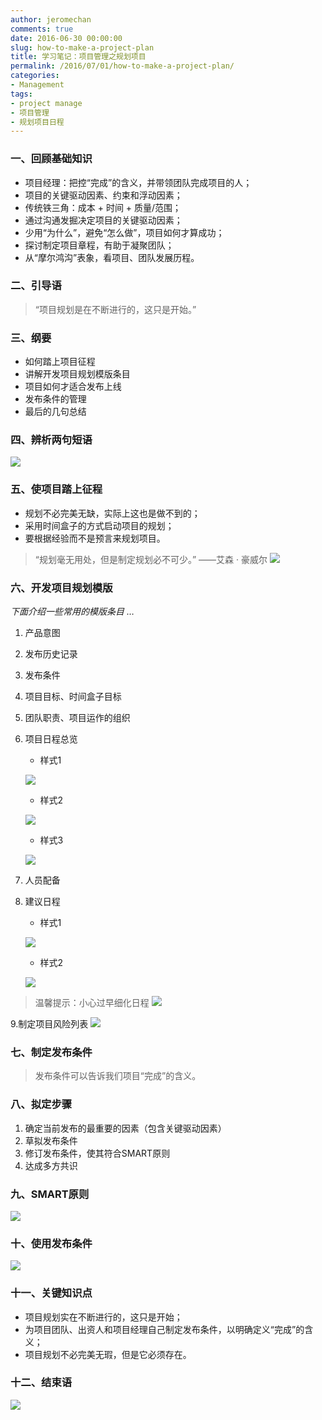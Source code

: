 ```yaml
---
author: jeromechan
comments: true
date: 2016-06-30 00:00:00
slug: how-to-make-a-project-plan
title: 学习笔记：项目管理之规划项目
permalink: /2016/07/01/how-to-make-a-project-plan/
categories:
- Management
tags:
- project manage
- 项目管理
- 规划项目日程
---
```


### 一、回顾基础知识
- 项目经理：把控“完成”的含义，并带领团队完成项目的人；
- 项目的关键驱动因素、约束和浮动因素；
- 传统铁三角：成本 + 时间 + 质量/范围；
- 通过沟通发掘决定项目的关键驱动因素；
- 少用“为什么”，避免“怎么做”，项目如何才算成功；
- 探讨制定项目章程，有助于凝聚团队；
- 从“摩尔鸿沟”表象，看项目、团队发展历程。

### 二、引导语
> “项目规划是在不断进行的，这只是开始。”

### 三、纲要
- 如何踏上项目征程
- 讲解开发项目规划模版条目
- 项目如何才适合发布上线
- 发布条件的管理
- 最后的几句总结

### 四、辨析两句短语

![](/images/2016-06-30-how-to-make-a-project-plan/14673084562094.jpg)

### 五、使项目踏上征程
- 规划不必完美无缺，实际上这也是做不到的；
- 采用时间盒子的方式启动项目的规划；
- 要根据经验而不是预言来规划项目。

> “规划毫无用处，但是制定规划必不可少。”
——艾森 · 豪威尔
![](/images/2016-06-30-how-to-make-a-project-plan/14673086699212.jpg)

### 六、开发项目规划模版
*下面介绍一些常用的模版条目 …*

1. 产品意图
2. 发布历史记录
3. 发布条件
4. 项目目标、时间盒子目标
5. 团队职责、项目运作的组织
6. 项目日程总览

	- 样式1

	![](/images/2016-06-30-how-to-make-a-project-plan/14673089688628.jpg)

	- 样式2

	![](/images/2016-06-30-how-to-make-a-project-plan/14673090092803.jpg)

	- 样式3

	![](/images/2016-06-30-how-to-make-a-project-plan/14673090209493.jpg)

7. 人员配备
8. 建议日程
	- 样式1

	![](/images/2016-06-30-how-to-make-a-project-plan/14673090942241.jpg)
	- 样式2

	![](/images/2016-06-30-how-to-make-a-project-plan/14673091056258.jpg)

> 温馨提示：小心过早细化日程
![](/images/2016-06-30-how-to-make-a-project-plan/14673091416870.jpg)

9.制定项目风险列表 
![](/images/2016-06-30-how-to-make-a-project-plan/14673092036240.jpg)

### 七、制定发布条件
> 发布条件可以告诉我们项目“完成”的含义。

### 八、拟定步骤
1. 确定当前发布的最重要的因素（包含关键驱动因素）
2. 草拟发布条件
3. 修订发布条件，使其符合SMART原则
4. 达成多方共识

### 九、SMART原则
![](/images/2016-06-30-how-to-make-a-project-plan/14673093012558.jpg)

### 十、使用发布条件
![](/images/2016-06-30-how-to-make-a-project-plan/14673093575826.jpg)

### 十一、关键知识点
- 项目规划实在不断进行的，这只是开始；
- 为项目团队、出资人和项目经理自己制定发布条件，以明确定义“完成”的含义；
- 项目规划不必完美无瑕，但是它必须存在。

### 十二、结束语
![](/images/2016-06-30-how-to-make-a-project-plan/14673094267010.jpg)



